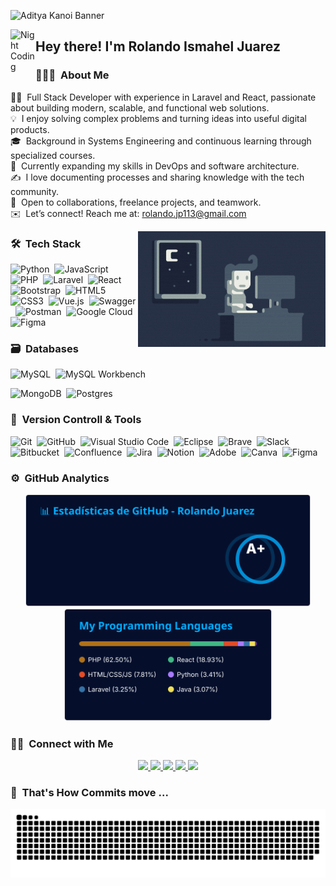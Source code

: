 ![Aditya Kanoi Banner](https://i.ibb.co/QjkX5GVB/PRESENTACI-N.png)

<img alt="Night Coding" src="./assets/Hand%20Wave.gif" width='40' align="left"/><h2 align="left">Hey there! I'm Rolando Ismahel Juarez</h2>

<!-- ## 👋 &nbsp;Hey there! I'm Aditya Kanoi -->

### 👨🏻‍💻 &nbsp;About Me
👨‍💻 &nbsp;Full Stack Developer with experience in Laravel and React, passionate about building modern, scalable, and functional web solutions.\
💡 &nbsp;I enjoy solving complex problems and turning ideas into useful digital products.\
🎓 &nbsp;Background in Systems Engineering and continuous learning through specialized courses.\
🌱 &nbsp;Currently expanding my skills in DevOps and software architecture.\
✍️ &nbsp;I love documenting processes and sharing knowledge with the tech community.\
💬 &nbsp;Open to collaborations, freelance projects, and teamwork.\
✉️ &nbsp;Let’s connect! Reach me at: rolando.jp113@gmail.com


<img alt="Night Coding" src="https://raw.githubusercontent.com/AVS1508/AVS1508/master/assets/Night-Coding.gif" align="right"/>

### 🛠 &nbsp;Tech Stack

![Python](https://img.shields.io/badge/python-3670A0?style=for-the-badge&logo=python&logoColor=ffdd54)&nbsp;
![JavaScript](https://img.shields.io/badge/javascript-%23323330.svg?style=for-the-badge&logo=javascript&logoColor=%23F7DF1E)&nbsp;
![PHP](https://img.shields.io/badge/php-%23777BB4.svg?style=for-the-badge&logo=php&logoColor=white)&nbsp;
![Laravel](https://img.shields.io/badge/laravel-%23FF2D20.svg?style=for-the-badge&logo=laravel&logoColor=white)&nbsp;
![React](https://img.shields.io/badge/react-%2320232a.svg?style=for-the-badge&logo=react&logoColor=%2361DAFB)&nbsp;
![Bootstrap](https://img.shields.io/badge/bootstrap-%23563D7C.svg?style=for-the-badge&logo=bootstrap&logoColor=white)&nbsp;
![HTML5](https://img.shields.io/badge/html5-%23E34F26.svg?style=for-the-badge&logo=html5&logoColor=white)&nbsp;
![CSS3](https://img.shields.io/badge/css3-%231572B6.svg?style=for-the-badge&logo=css3&logoColor=white)&nbsp;
![Vue.js](https://img.shields.io/badge/vuejs-%2335495e.svg?style=for-the-badge&logo=vuedotjs&logoColor=%234FC08D)&nbsp;
![Swagger](https://img.shields.io/badge/-Swagger-%23Clojure?style=for-the-badge&logo=swagger&logoColor=white)&nbsp;
![Postman](https://img.shields.io/badge/Postman-FF6C37?style=for-the-badge&logo=postman&logoColor=white)&nbsp;
![Google Cloud](https://img.shields.io/badge/GoogleCloud-%234285F4.svg?style=for-the-badge&logo=google-cloud&logoColor=white)&nbsp;
![Figma](https://img.shields.io/badge/figma-%23F24E1E.svg?style=for-the-badge&logo=figma&logoColor=white)&nbsp;

### 🗃 &nbsp;Databases

![MySQL](https://img.shields.io/badge/MySQL-%2300f.svg?style=for-the-badge&logo=mysql&logoColor=white)&nbsp;
![MySQL Workbench](https://img.shields.io/badge/MySQL%20Workbench-4479A1?style=for-the-badge&logo=mysql&logoColor=white)&nbsp;

![MongoDB](https://img.shields.io/badge/MongoDB-%234ea94b.svg?style=for-the-badge&logo=mongodb&logoColor=white)&nbsp;
![Postgres](https://img.shields.io/badge/postgres-%23316192.svg?style=for-the-badge&logo=postgresql&logoColor=white)&nbsp;


### 🧰 &nbsp;Version Controll & Tools 

![Git](https://img.shields.io/badge/git-%23F05033.svg?style=for-the-badge&logo=git&logoColor=white)&nbsp;
![GitHub](https://img.shields.io/badge/github-%23121011.svg?style=for-the-badge&logo=github&logoColor=white)&nbsp;
![Visual Studio Code](https://img.shields.io/badge/Visual%20Studio%20Code-0078d7.svg?style=for-the-badge&logo=visual-studio-code&logoColor=white)&nbsp;
![Eclipse](https://img.shields.io/badge/Eclipse-FE7A16.svg?style=for-the-badge&logo=Eclipse&logoColor=white)&nbsp;
![Brave](https://img.shields.io/badge/Brave-FB542B?style=for-the-badge&logo=Brave&logoColor=white)&nbsp;
![Slack](https://img.shields.io/badge/Slack-4A154B?style=for-the-badge&logo=slack&logoColor=white)&nbsp;
![Bitbucket](https://img.shields.io/badge/bitbucket-%230047B3.svg?style=for-the-badge&logo=bitbucket&logoColor=white)&nbsp;
![Confluence](https://img.shields.io/badge/confluence-%23172BF4.svg?style=for-the-badge&logo=confluence&logoColor=white)&nbsp;
![Jira](https://img.shields.io/badge/jira-%230A0FFF.svg?style=for-the-badge&logo=jira&logoColor=white)&nbsp;
![Notion](https://img.shields.io/badge/Notion-%23000000.svg?style=for-the-badge&logo=notion&logoColor=white)&nbsp;
![Adobe](https://img.shields.io/badge/adobe-%23FF0000.svg?style=for-the-badge&logo=adobe&logoColor=white)&nbsp;
![Canva](https://img.shields.io/badge/Canva-%2300C4CC.svg?style=for-the-badge&logo=Canva&logoColor=white)&nbsp;
![Figma](https://img.shields.io/badge/figma-%23F24E1E.svg?style=for-the-badge&logo=figma&logoColor=white)&nbsp;

### ⚙️ &nbsp;GitHub Analytics
<p align="center">
  <a href="https://github.com/Juarex11/">
    <img height="180em" src="https://github.com/Juarex11/Juarex11/blob/main/estado.svg"/>
  </a>
  <a href="https://github.com/Juarex11/">
    <img height="180em" src="https://github.com/Juarex11/Juarex11/blob/main/estado2.svg"/>
  </a>
</p>



### 🤝🏻 &nbsp;Connect with Me

<p align="center">
  <a href="https://www.facebook.com/rolando.juarez.75286100/">
    <img src="https://img.shields.io/badge/-Rolando%20Juarez-1877F2?style=flat&logo=facebook&logoColor=white"/>
  </a>
  <a href="https://www.instagram.com/rola_ismaheljp/">
    <img src="https://img.shields.io/badge/-@rola_ismaheljp-E4405F?style=flat&logo=instagram&logoColor=white"/>
  </a>
  <a href="mailto:rolando.jp113@gmail.com">
    <img src="https://img.shields.io/badge/-rolando.jp113@gmail.com-D14836?style=flat&logo=gmail&logoColor=white"/>
  </a>
  <a href="https://www.linkedin.com/in/rolando-ismahel-juarez-polo-872844343/">
    <img src="https://img.shields.io/badge/-Rolando%20Juarez-0077B5?style=flat&logo=linkedin&logoColor=white"/>
  </a>
  <img src="https://img.shields.io/badge/-+51%20981031225-25D366?style=flat&logo=whatsapp&logoColor=white"/>
</p>



### 🐍 &nbsp;That's How Commits move ...

<div align="center">
  <a href="https://github.com/Juarex11/">
    <img src="https://raw.githubusercontent.com/platane/snk/output/github-contribution-grid-snake-dark.svg" 
         alt="GitHub Contribution Snake Animation" />
  </a>
</div>

